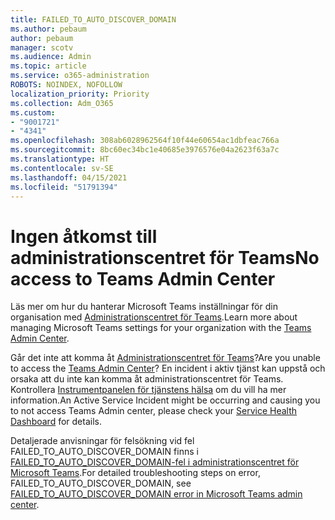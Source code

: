 ```yaml
---
title: FAILED_TO_AUTO_DISCOVER_DOMAIN
ms.author: pebaum
author: pebaum
manager: scotv
ms.audience: Admin
ms.topic: article
ms.service: o365-administration
ROBOTS: NOINDEX, NOFOLLOW
localization_priority: Priority
ms.collection: Adm_O365
ms.custom:
- "9001721"
- "4341"
ms.openlocfilehash: 308ab6028962564f10f44e60654ac1dbfeac766a
ms.sourcegitcommit: 8bc60ec34bc1e40685e3976576e04a2623f63a7c
ms.translationtype: HT
ms.contentlocale: sv-SE
ms.lasthandoff: 04/15/2021
ms.locfileid: "51791394"
---
```

# <a name="no-access-to-teams-admin-center"></a><span data-ttu-id="77e19-102">Ingen åtkomst till administrationscentret för Teams</span><span class="sxs-lookup"><span data-stu-id="77e19-102">No access to Teams Admin Center</span></span>

<span data-ttu-id="77e19-103">Läs mer om hur du hanterar Microsoft Teams inställningar för din organisation med [Administrationscentret för Teams](https://docs.microsoft.com/microsoftteams/enable-features-office-365).</span><span class="sxs-lookup"><span data-stu-id="77e19-103">Learn more about managing Microsoft Teams settings for your organization with the [Teams Admin Center](https://docs.microsoft.com/microsoftteams/enable-features-office-365).</span></span>

<span data-ttu-id="77e19-104">Går det inte att komma åt [Administrationscentret för Teams](https://docs.microsoft.com/microsoftteams/enable-features-office-365)?</span><span class="sxs-lookup"><span data-stu-id="77e19-104">Are you unable to access the [Teams Admin Center](https://docs.microsoft.com/microsoftteams/enable-features-office-365)?</span></span> <span data-ttu-id="77e19-105">En incident i aktiv tjänst kan uppstå och orsaka att du inte kan komma åt administrationscentret för Teams. Kontrollera [Instrumentpanelen för tjänstens hälsa](https://status.office365.com/) om du vill ha mer information.</span><span class="sxs-lookup"><span data-stu-id="77e19-105">An Active Service Incident might be occurring and causing you to not access Teams Admin center, please check your [Service Health Dashboard](https://status.office365.com/) for details.</span></span>

<span data-ttu-id="77e19-106">Detaljerade anvisningar för felsökning vid fel FAILED_TO_AUTO_DISCOVER_DOMAIN finns i [FAILED_TO_AUTO_DISCOVER_DOMAIN-fel i administrationscentret för Microsoft Teams](https://docs.microsoft.com/microsoftteams/troubleshoot/teams-administration/failed-to-auto-discover-domain-error-teams-admin-center).</span><span class="sxs-lookup"><span data-stu-id="77e19-106">For detailed troubleshooting steps on error, FAILED_TO_AUTO_DISCOVER_DOMAIN, see [FAILED_TO_AUTO_DISCOVER_DOMAIN error in Microsoft Teams admin center](https://docs.microsoft.com/microsoftteams/troubleshoot/teams-administration/failed-to-auto-discover-domain-error-teams-admin-center).</span></span>
